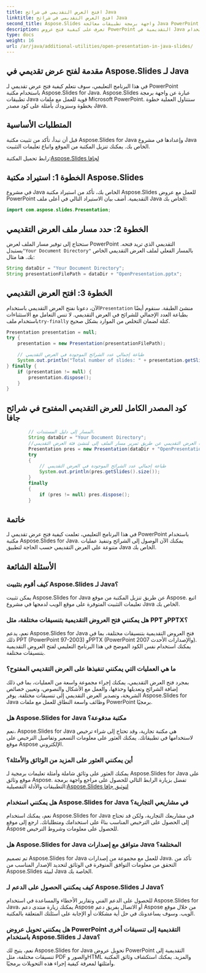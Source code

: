 ```yaml
---
title: افتح العرض التقديمي في شرائح Java
linktitle: افتح العرض التقديمي في شرائح Java
second_title: Aspose.Slides واجهة برمجة تطبيقات معالجة Java PowerPoint
description: تعرف على كيفية فتح عروض PowerPoint التقديمية في Java باستخدام Aspose.Slides لـ Java. دليل خطوة بخطوة مع أمثلة التعليمات البرمجية المصدر للتعامل الفعال مع العرض التقديمي.
type: docs
weight: 16
url: /ar/java/additional-utilities/open-presentation-in-java-slides/
---
```


## مقدمة لفتح عرض تقديمي في Aspose.Slides لـ Java

في هذا البرنامج التعليمي، سوف نتعلم كيفية فتح عرض تقديمي لـ PowerPoint باستخدام مكتبة Aspose.Slides for Java. Aspose.Slides عبارة عن واجهة برمجة تطبيقات Java قوية للعمل مع ملفات Microsoft PowerPoint. سنتناول العملية خطوة بخطوة وسنزودك بأمثلة على كود مصدر Java.

## المتطلبات الأساسية

قبل أن نبدأ، تأكد من تثبيت مكتبة Aspose.Slides for Java وإعدادها في مشروع Java الخاص بك. يمكنك تنزيل المكتبة من الموقع واتباع تعليمات التثبيت.

 رابط تحميل المكتبة:[Aspose.Slides لجافا](https://releases.aspose.com/slides/java/)

## الخطوة 1: استيراد مكتبة Aspose.Slides

في مشروع Java الخاص بك، تأكد من استيراد مكتبة Aspose.Slides للعمل مع عروض PowerPoint التقديمية. أضف بيان الاستيراد التالي في أعلى ملف Java الخاص بك:

```java
import com.aspose.slides.Presentation;
```

## الخطوة 2: حدد مسار ملف العرض التقديمي

 ستحتاج إلى توفير مسار الملف لعرض PowerPoint التقديمي الذي تريد فتحه. يستبدل`"Your Document Directory"` بالمسار الفعلي لملف العرض التقديمي الخاص بك. هنا مثال:

```java
String dataDir = "Your Document Directory";
String presentationFilePath = dataDir + "OpenPresentation.pptx";
```

## الخطوة 3: افتح العرض التقديمي

 الآن، دعونا نفتح العرض التقديمي باستخدام`Presentation` منشئ الطبقة. سنقوم أيضًا بطباعة العدد الإجمالي للشرائح في العرض التقديمي. لا تنس التعامل مع الاستثناءات باستخدام ملف`try-finally` كتلة لضمان التخلص من الموارد بشكل صحيح.

```java
Presentation presentation = null;
try {
    presentation = new Presentation(presentationFilePath);

    // طباعة إجمالي عدد الشرائح الموجودة في العرض التقديمي
    System.out.println("Total number of slides: " + presentation.getSlides().size());
} finally {
    if (presentation != null) {
        presentation.dispose();
    }
}
```

## كود المصدر الكامل للعرض التقديمي المفتوح في شرائح جافا

```java
        // المسار إلى دليل المستندات.
        String dataDir = "Your Document Directory";
        //فتح ملف العرض التقديمي عن طريق تمرير مسار الملف إلى مُنشئ فئة العرض التقديمي
        Presentation pres = new Presentation(dataDir + "OpenPresentation.pptx");
        try
        {
            // طباعة إجمالي عدد الشرائح الموجودة في العرض التقديمي
            System.out.println(pres.getSlides().size());
        }
        finally
        {
            if (pres != null) pres.dispose();
        }
```

## خاتمة

في هذا البرنامج التعليمي، تعلمت كيفية فتح عرض تقديمي لـ PowerPoint باستخدام مكتبة Aspose.Slides for Java. يمكنك الآن الوصول إلى الشرائح وتنفيذ عمليات متنوعة على العرض التقديمي حسب الحاجة لتطبيق Java الخاص بك.

## الأسئلة الشائعة

### كيف أقوم بتثبيت Aspose.Slides لـ Java؟

يمكن تثبيت Aspose.Slides for Java عن طريق تنزيل المكتبة من موقع Aspose. اتبع تعليمات التثبيت المتوفرة على موقع الويب لدمجها في مشروع Java الخاص بك.

### هل يمكنني فتح العروض التقديمية بتنسيقات مختلفة، مثل PPT وPPTX؟

نعم، يدعم Aspose.Slides for Java فتح العروض التقديمية بتنسيقات مختلفة، بما في ذلك PPT (PowerPoint 97-2003) وPPTX (PowerPoint 2007 والإصدارات الأحدث). يمكنك استخدام نفس الكود الموضح في هذا البرنامج التعليمي لفتح العروض التقديمية بتنسيقات مختلفة.

### ما هي العمليات التي يمكنني تنفيذها على العرض التقديمي المفتوح؟

بمجرد فتح العرض التقديمي، يمكنك إجراء مجموعة واسعة من العمليات، بما في ذلك إضافة الشرائح وتعديلها وحذفها، والعمل مع الأشكال والنصوص، وتعيين خصائص الشريحة، وتصدير العرض التقديمي إلى تنسيقات مختلفة. يوفر Aspose.Slides for Java وظائف واسعة النطاق للعمل مع ملفات PowerPoint برمجيًا.

### هل Aspose.Slides for Java مكتبة مدفوعة؟

نعم، Aspose.Slides for Java هي مكتبة تجارية، وقد تحتاج إلى شراء ترخيص لاستخدامها في تطبيقاتك. يمكنك العثور على معلومات التسعير وتفاصيل الترخيص على موقع Aspose الإلكتروني.

### أين يمكنني العثور على المزيد من الوثائق والأمثلة؟

 يمكنك العثور على وثائق شاملة وأمثلة تعليمات برمجية لـ Aspose.Slides for Java على موقع وثائق Aspose. تفضل بزيارة الرابط التالي للحصول على مراجع واجهة برمجة التطبيقات والأدلة التفصيلية:[Aspose.Slides لتوثيق جافا](https://reference.aspose.com/slides/java/)

### هل يمكنني استخدام Aspose.Slides for Java في مشاريعي التجارية؟

نعم، يمكنك استخدام Aspose.Slides for Java في مشاريعك التجارية، ولكن قد تحتاج إلى الحصول على الترخيص المناسب بناءً على استخدامك ومتطلباتك. ارجع إلى موقع Aspose للحصول على معلومات وشروط الترخيص.

### هل Aspose.Slides for Java متوافق مع إصدارات Java المختلفة؟

تم تصميم Aspose.Slides for Java للعمل مع مجموعة من إصدارات Java. تأكد من التحقق من معلومات التوافق المتوفرة في الوثائق لتحديد الإصدار المناسب من Aspose.Slides لبيئة Java الخاصة بك.

### كيف يمكنني الحصول على الدعم لـ Aspose.Slides لـ Java؟

للحصول على الدعم الفني وتقارير الأخطاء والمساعدة في استخدام Aspose.Slides for Java، يمكنك زيارة منتدى دعم Aspose أو الاتصال بفريق دعم Aspose من خلال موقع الويب. وسوف يساعدونك في حل أية مشكلات أو الإجابة على أسئلتك المتعلقة بالمكتبة.

### هل يمكنني تحويل عروض PowerPoint التقديمية إلى تنسيقات أخرى باستخدام Aspose.Slides لـ Java؟

نعم، يتيح لك Aspose.Slides for Java تحويل عروض PowerPoint التقديمية إلى تنسيقات مختلفة، مثل PDF والصور وHTML والمزيد. يمكنك استكشاف وثائق المكتبة وأمثلتها لمعرفة كيفية إجراء هذه التحويلات برمجيًا.